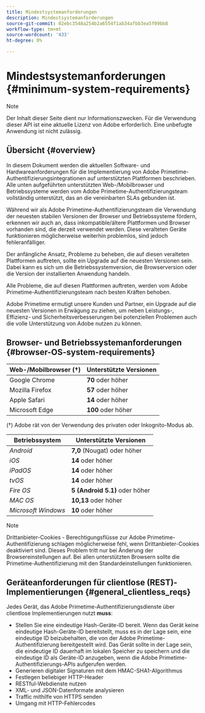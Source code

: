 ```yaml
---
title: Mindestsystemanforderungen
description: Mindestsystemanforderungen
source-git-commit: 02ebc3548a254b2a6554f1ab34afbb3ea5f09bb8
workflow-type: tm+mt
source-wordcount: '433'
ht-degree: 0%

---
```


# Mindestsystemanforderungen {#minimum-system-requirements}

>[!NOTE]
>
>Der Inhalt dieser Seite dient nur Informationszwecken. Für die Verwendung dieser API ist eine aktuelle Lizenz von Adobe erforderlich. Eine unbefugte Anwendung ist nicht zulässig.


## Übersicht {#overview}

In diesem Dokument werden die aktuellen Software- und Hardwareanforderungen für die Implementierung von Adobe Primetime-Authentifizierungsintegrationen auf unterstützten Plattformen beschrieben. Alle unten aufgeführten unterstützten Web-/Mobilbrowser und Betriebssysteme werden vom Adobe Primetime-Authentifizierungsteam vollständig unterstützt, das an die vereinbarten SLAs gebunden ist.

Während wir als Adobe Primetime-Authentifizierungsteam die Verwendung der neuesten stabilen Versionen der Browser und Betriebssysteme fördern, erkennen wir auch an, dass inkompatible/ältere Plattformen und Browser vorhanden sind, die derzeit verwendet werden. Diese veralteten Geräte funktionieren möglicherweise weiterhin problemlos, sind jedoch fehleranfälliger.

Der anfängliche Ansatz, Probleme zu beheben, die auf diesen veralteten Plattformen auftreten, sollte ein Upgrade auf die neuesten Versionen sein. Dabei kann es sich um die Betriebssystemversion, die Browserversion oder die Version der installierten Anwendung handeln.

Alle Probleme, die auf diesen Plattformen auftreten, werden vom Adobe Primetime-Authentifizierungsteam nach besten Kräften behoben.

Adobe Primetime ermutigt unsere Kunden und Partner, ein Upgrade auf die neuesten Versionen in Erwägung zu ziehen, um neben Leistungs-, Effizienz- und Sicherheitsverbesserungen bei potenziellen Problemen auch die volle Unterstützung von Adobe nutzen zu können.


## Browser- und Betriebssystemanforderungen {#browser-OS-system-requirements}


| Web-/Mobilbrowser (†) | Unterstützte Versionen |
|---|---|
| Google Chrome | **70** oder höher |
| Mozilla Firefox | **57** oder höher |
| Apple Safari | **14** oder höher |
| Microsoft Edge | **100** oder höher |

(†) Adobe rät von der Verwendung des privaten oder Inkognito-Modus ab.

| Betriebssystem | Unterstützte Versionen |
|---|---|
| *Android* | **7,0** (Nougat) oder höher |
| *iOS* | **14** oder höher |
| *iPadOS* | **14** oder höher |
| *tvOS* | **14** oder höher |
| *Fire OS* | **5 (Android 5.1)** oder höher |
| *MAC OS* | **10,13** oder höher |
| *Microsoft Windows* | **10** oder höher |




>[!NOTE]
>
>Drittanbieter-Cookies - Berechtigungsflüsse zur Adobe Primetime-Authentifizierung schlagen möglicherweise fehl, wenn Drittanbieter-Cookies deaktiviert sind.  Dieses Problem tritt nur bei Änderung der Browsereinstellungen auf. Bei allen unterstützten Browsern sollte die Primetime-Authentifizierung mit den Standardeinstellungen funktionieren.


## Geräteanforderungen für clientlose (REST)-Implementierungen {#general_clientless_reqs}


Jedes Gerät, das Adobe Primetime-Authentifizierungsdienste über clientlose Implementierungen nutzt **muss**:

* Stellen Sie eine eindeutige Hash-Geräte-ID bereit. Wenn das Gerät keine eindeutige Hash-Geräte-ID bereitstellt, muss es in der Lage sein, eine eindeutige ID beizubehalten, die von der Adobe Primetime-Authentifizierung bereitgestellt wird. Das Gerät sollte in der Lage sein, die eindeutige ID dauerhaft im lokalen Speicher zu speichern und die eindeutige ID als Geräte-ID anzugeben, wenn die Adobe Primetime-Authentifizierungs-APIs aufgerufen werden.
* Generieren digitaler Signaturen mit dem HMAC-SHA1-Algorithmus
* Festlegen beliebiger HTTP-Header
* RESTful-Webdienste nutzen
* XML- und JSON-Datenformate analysieren
* Traffic mithilfe von HTTPS senden
* Umgang mit HTTP-Fehlercodes
